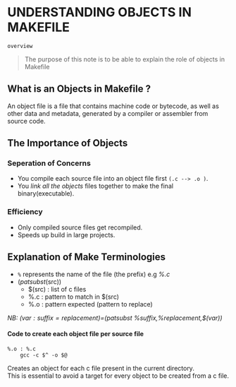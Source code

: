 # UNDERSTANDING OBJECTS IN MAKEFILE

`overview`
> The purpose of this note is to be able to explain the role of objects in Makefile

## What is an Objects in Makefile ?

An object file is a file that contains machine code or bytecode, as well as other data and metadata, generated by a compiler or assembler from source code.

## The Importance of Objects
### Seperation of Concerns 
- You compile each source file into an object file first `(.c --> .o )`.
- You *link all the objects* files together to make the final binary(executable).
### Efficiency 
- Only compiled source files get recompiled.
- Speeds up build in large projects.
## Explanation of Make Terminologies
 - `%` represents the name of the file (the prefix) e.g *%.c*
 - $(patsubst %.c,%.o,$(src))
   * $(src) : list of c files 
   * %.c : pattern to match in $(src)
   * %.o : pattern expected (pattern to replace)
   
*NB: $(var :suffix=replacement)=$(patsubst %suffix,%replacement,$(var))*

#### Code to create each object file per source file
```
%.o : %.c
 	gcc -c $^ -o $@
```
Creates an object for each c file present in the current directory.\
This is essential to avoid a target for every object to be created from a c file. 	  
    

